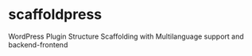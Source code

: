 # scaffoldpress
WordPress Plugin Structure Scaffolding with Multilanguage support and backend-frontend 
